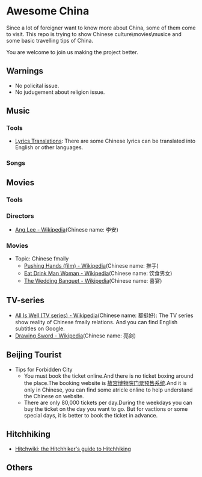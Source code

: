 # Awesome China

Since a lot of foreigner want to know more about China, some of them come to visit. This repo is trying to show Chinese culture\movies\musice and some basic travelling tips of China.

You are welcome to join us making the project better.

## Warnings
 * No policital issue.
 * No judugement about religion issue.

## Music 

### Tools
 * [Lyrics Translations](https://lyricstranslate.com/): There are some Chinese lyrics can be translated into English or other languages.

### Songs

## Movies

### Tools 
### Directors
 * [Ang Lee - Wikipedia](https://en.wikipedia.org/wiki/Ang_Lee)(Chinese name: 李安) 
### Movies
 * Topic: Chinese fmaily
 	* [Pushing Hands (film) - Wikipedia](https://en.wikipedia.org/wiki/Pushing_Hands_(film))(Chinese name: 推手)
 	* [Eat Drink Man Woman - Wikipedia](https://en.wikipedia.org/wiki/Eat_Drink_Man_Woman)(Chinese name: 饮食男女)
 	* [The Wedding Banquet - Wikipedia](https://en.wikipedia.org/wiki/The_Wedding_Banquet)(Chinese name: 喜宴)
 
## TV-series
 * [All Is Well (TV series) - Wikipedia](https://en.wikipedia.org/wiki/All_Is_Well_(TV_series))(Chinese name: 都挺好): The TV series show reality of Chinese fmaily relations. And you can find English subtitles on Google.
 * [Drawing Sword - Wikipedia](https://en.wikipedia.org/wiki/Drawing_Sword)(Chinese name: 亮剑) 

## Beijing Tourist
 * Tips for Forbidden City
     * You must book the ticket online.And there is no ticket boxing around the place.The booking website is [故宫博物院门票预售系统](https://gugong.228.com.cn/).And it is only in Chinese, you can find some atricle online to help understand the Chinese on website. 
	 * There are only 80,000 tickets per day.During the weekdays you can buy the ticket on the day you want to go. But for vactions or some special days, it is better to book the ticket in advance. 
## Hitchhiking
 * [Hitchwiki: the Hitchhiker's guide to Hitchhiking](http://hitchwiki.org/en/Main_Page)
## Others

